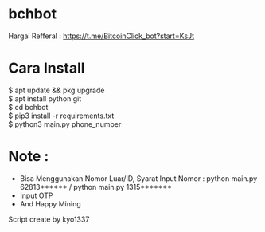 # bchbot
Hargai Refferal : https://t.me/BitcoinClick_bot?start=KsJt

# Cara Install 
$ apt update && pkg upgrade<br>
$ apt install python git<br>
$ cd bchbot <br>
$ pip3 install -r requirements.txt<br>
$ python3 main.py phone_number<br>

# Note :
- Bisa Menggunakan Nomor Luar/ID, Syarat Input Nomor : python main.py 62813****** / python main.py 1315*******
- Input OTP
- And Happy Mining

Script create by kyo1337
